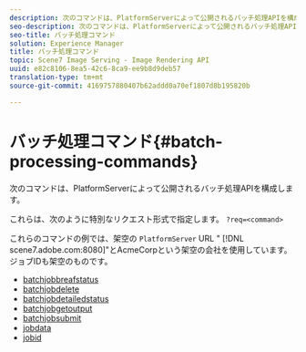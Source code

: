 ```yaml
---
description: 次のコマンドは、PlatformServerによって公開されるバッチ処理APIを構成します。
seo-description: 次のコマンドは、PlatformServerによって公開されるバッチ処理APIを構成します。
seo-title: バッチ処理コマンド
solution: Experience Manager
title: バッチ処理コマンド
topic: Scene7 Image Serving - Image Rendering API
uuid: e82c8106-8ea5-42c6-8ca9-ee9b8d9deb57
translation-type: tm+mt
source-git-commit: 4169757880407b62addd0a70ef1807d8b195820b

---
```



# バッチ処理コマンド{#batch-processing-commands}

次のコマンドは、PlatformServerによって公開されるバッチ処理APIを構成します。

これらは、次のように特別なリクエスト形式で指定します。 `?req=<command>`

これらのコマンドの例では、架空の `PlatformServer` URL &quot; [!DNL scene7.adobe.com:8080]&quot;とAcmeCorpという架空の会社を使用しています。 ジョブIDも架空のものです。

* [batchjobbreafstatus](r-batchjobbriefstatus.md)
* [batchjobdelete](r-batchjobdelete.md)
* [batchjobdetailedstatus](r-batchjobdetailedstatus.md)
* [batchjobgetoutput](r-batchjobgetoutput.md)
* [batchjobsubmit](r-batchjobsubmit.md)
* [jobdata](r-jobdata.md)
* [jobid](r-jobid.md)